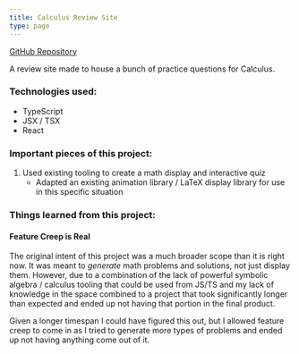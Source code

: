 ```yaml
---
title: Calculus Review Site
type: page
---
```


[GitHub Repository](https://github.com/evanacox/ab-review)

A review site made to house a bunch of practice questions for Calculus.

### Technologies used:

- TypeScript
- JSX / TSX
- React

### Important pieces of this project:

1. Used existing tooling to create a math display and interactive quiz
    - Adapted an existing animation library / LaTeX display library for use
      in this specific situation

### Things learned from this project:

#### Feature Creep is Real

The original intent of this project was a much broader scope than it is right now.
It was meant to *generate* math problems and solutions, not just display them. However,
due to a combination of the lack of powerful symbolic algebra / calculus tooling that 
could be used from JS/TS and my lack of knowledge in the space combined to a project that took
significantly longer than expected and ended up not having that portion in the final product.

Given a longer timespan I could have figured this out, but I allowed feature creep to come in
as I tried to generate more types of problems and ended up not having anything come out of it.

